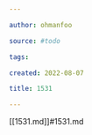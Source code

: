 ```yaml
---

author: ohmanfoo

source: #todo

tags: 

created: 2022-08-07

title: 1531

---
```

[[1531.md]]#1531.md